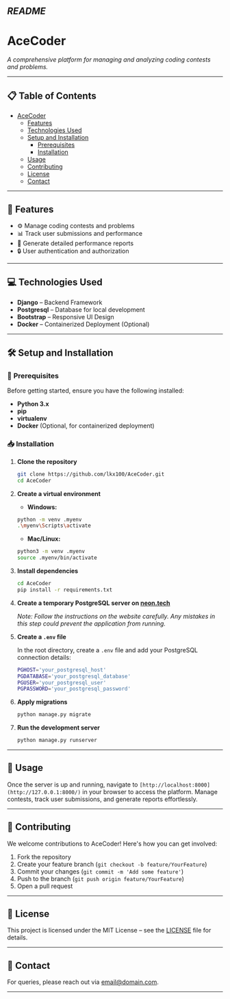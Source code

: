 ***README***
---

# **AceCoder**

*A comprehensive platform for managing and analyzing coding contests and problems.*

---

## 📋 **Table of Contents**

- [AceCoder](#acecoder)
  - [Features](#Features)
  - [Technologies Used](#technologies-used)
  - [Setup and Installation](#setup-and-installation)
    - [Prerequisites](#Prerequisites)
    - [Installation](#installation)
  - [Usage](#usage)
  - [Contributing](#contributing)
  - [License](#license)
  - [Contact](#contact)
---

## 🚀 **Features**

- ⚙️ Manage coding contests and problems
- 📊 Track user submissions and performance
- 📝 Generate detailed performance reports
- 🔒 User authentication and authorization

---

## 💻 **Technologies Used**

- **Django** – Backend Framework
- **Postgresql** – Database for local development
- **Bootstrap** – Responsive UI Design
- **Docker** – Containerized Deployment (Optional)

---

## 🛠️ **Setup and Installation**

### 🔑 **Prerequisites**

Before getting started, ensure you have the following installed:

- **Python 3.x**
- **pip**
- **virtualenv**
- **Docker** (Optional, for containerized deployment)

### 📥 **Installation**

1. **Clone the repository**

    ```bash
    git clone https://github.com/lkx100/AceCoder.git
    cd AceCoder
    ```

2. **Create a virtual environment**

    - **Windows:**
    ```bash
    python -m venv .myenv
    .\myenv\Scripts\activate
    ```

    - **Mac/Linux:**
    ```bash
    python3 -m venv .myenv
    source .myenv/bin/activate
    ```

3. **Install dependencies**

    ```bash
    cd AceCoder
    pip install -r requirements.txt
    ```

4. **Create a temporary PostgreSQL server on [neon.tech](https://neon.tech)**

   *Note: Follow the instructions on the website carefully. Any mistakes in this step could prevent the application from running.*

5. **Create a `.env` file**

    In the root directory, create a `.env` file and add your PostgreSQL connection details:

    ```bash
    PGHOST='your_postgresql_host'
    PGDATABASE='your_postgresql_database'
    PGUSER='your_postgresql_user'
    PGPASSWORD='your_postgresql_password'
    ```

6. **Apply migrations**

    ```bash
    python manage.py migrate
    ```

7. **Run the development server**

    ```bash
    python manage.py runserver
    ```

---

## 🏃 **Usage**

Once the server is up and running, navigate to `[http://localhost:8000](http://127.0.0.1:8000/)` in your browser to access the platform. Manage contests, track user submissions, and generate reports effortlessly.

---

## 👥 **Contributing**

We welcome contributions to AceCoder! Here's how you can get involved:

1. Fork the repository
2. Create your feature branch (`git checkout -b feature/YourFeature`)
3. Commit your changes (`git commit -m 'Add some feature'`)
4. Push to the branch (`git push origin feature/YourFeature`)
5. Open a pull request

---

## 📝 **License**

This project is licensed under the MIT License – see the [LICENSE](LICENSE) file for details.

---

## 📧 **Contact**

For queries, please reach out via [email@domain.com](mailto:email@domain.com).

---
